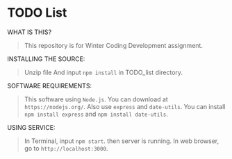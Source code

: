 TODO List
=========
WHAT IS THIS?
>This repository is for Winter Coding Development assignment.

INSTALLING THE SOURCE:
>Unzip file And input `npm install` in TODO_list directory.

SOFTWARE REQUIREMENTS:
>This software using `Node.js`. You can download at `https://nodejs.org/`.
>Also use `express` and `date-utils`.
>You can install `npm install express` and `npm install date-utils`.

USING SERVICE:
>In Terminal, input `npm start`. then server is running.
>In web browser, go to `http://localhost:3000`.
